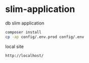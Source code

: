 # slim-application

db slim application

```bash
composer install
cp -ap config/.env.prod config/.env
```

local site

`http://localhost/`
